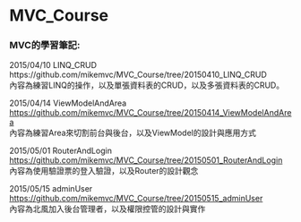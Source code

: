 # MVC_Course

<h3>MVC的學習筆記:</h3>
2015/04/10 LINQ_CRUD<br />
https://github.com/mikemvc/MVC_Course/tree/20150410_LINQ_CRUD<br />
內容為練習LINQ的操作，以及單張資料表的CRUD，以及多張資料表的CRUD。<br />

2015/04/14 ViewModelAndArea<br />
https://github.com/mikemvc/MVC_Course/tree/20150414_ViewModelAndArea<br />
內容為練習Area來切割前台與後台，以及ViewModel的設計與應用方式<br />

2015/05/01 RouterAndLogin<br />
https://github.com/mikemvc/MVC_Course/tree/20150501_RouterAndLogin<br />
內容為使用驗證票的登入驗證，以及Router的設計觀念<br />

2015/05/15 adminUser<br />
https://github.com/mikemvc/MVC_Course/tree/20150515_adminUser<br />
內容為北風加入後台管理者，以及權限控管的設計與實作<br />

